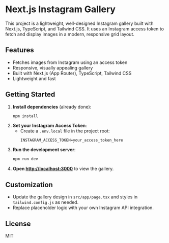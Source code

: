 
# Next.js Instagram Gallery

This project is a lightweight, well-designed Instagram gallery built with Next.js, TypeScript, and Tailwind CSS. It uses an Instagram access token to fetch and display images in a modern, responsive grid layout.

## Features
- Fetches images from Instagram using an access token
- Responsive, visually appealing gallery
- Built with Next.js (App Router), TypeScript, Tailwind CSS
- Lightweight and fast

## Getting Started
1. **Install dependencies** (already done):
	```bash
	npm install
	```
2. **Set your Instagram Access Token**:
	- Create a `.env.local` file in the project root:
	  ```env
	  INSTAGRAM_ACCESS_TOKEN=your_access_token_here
	  ```
3. **Run the development server**:
	```bash
	npm run dev
	```
4. **Open [http://localhost:3000](http://localhost:3000)** to view the gallery.

## Customization
- Update the gallery design in `src/app/page.tsx` and styles in `tailwind.config.js` as needed.
- Replace placeholder logic with your own Instagram API integration.

## License
MIT
